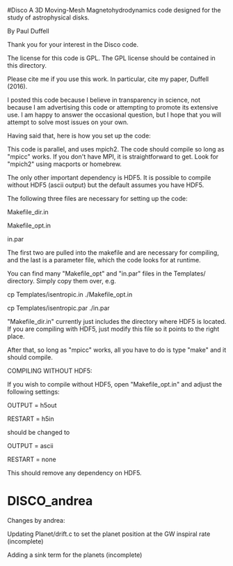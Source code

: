 #Disco
A 3D Moving-Mesh Magnetohydrodynamics code designed for the study of astrophysical disks.

By Paul Duffell

Thank you for your interest in the Disco code.

The license for this code is GPL.  The GPL license should be contained in this directory.

Please cite me if you use this work.  In particular, cite my paper, Duffell (2016).

I posted this code because I believe in transparency in science, not because I am advertising this code or attempting to promote its extensive use.  I am happy to answer the occasional question, but I hope that you will attempt to solve most issues on your own.

Having said that, here is how you set up the code:


This code is parallel, and uses mpich2.  The code should compile so long as "mpicc" works.  If you don't have MPI, it is straightforward to get.  Look for "mpich2" using macports or homebrew.


The only other important dependency is HDF5.  It is possible to compile without HDF5 (ascii output) but the default assumes you have HDF5.


The following three files are necessary for setting up the code:

Makefile_dir.in

Makefile_opt.in

in.par

The first two are pulled into the makefile and are necessary for compiling, and the last is a parameter file, which the code looks for at runtime.

You can find many "Makefile_opt" and "in.par" files in the Templates/ directory.  Simply copy them over, e.g.

cp Templates/isentropic.in ./Makefile_opt.in

cp Templates/isentropic.par ./in.par

"Makefile_dir.in" currently just includes the directory where HDF5 is located.  If you are compiling with HDF5, just modify this file so it points to the right place.

After that, so long as "mpicc" works, all you have to do is type "make" and it should compile.


COMPILING WITHOUT HDF5:

If you wish to compile without HDF5, open "Makefile_opt.in" and adjust the following settings:

OUTPUT   = h5out

RESTART  = h5in 

should be changed to 

OUTPUT   = ascii

RESTART  = none

This should remove any dependency on HDF5.

# DISCO_andrea

Changes by andrea:

Updating Planet/drift.c to set the planet position at the GW inspiral rate (incomplete)

Adding a sink term for the planets (incomplete)



